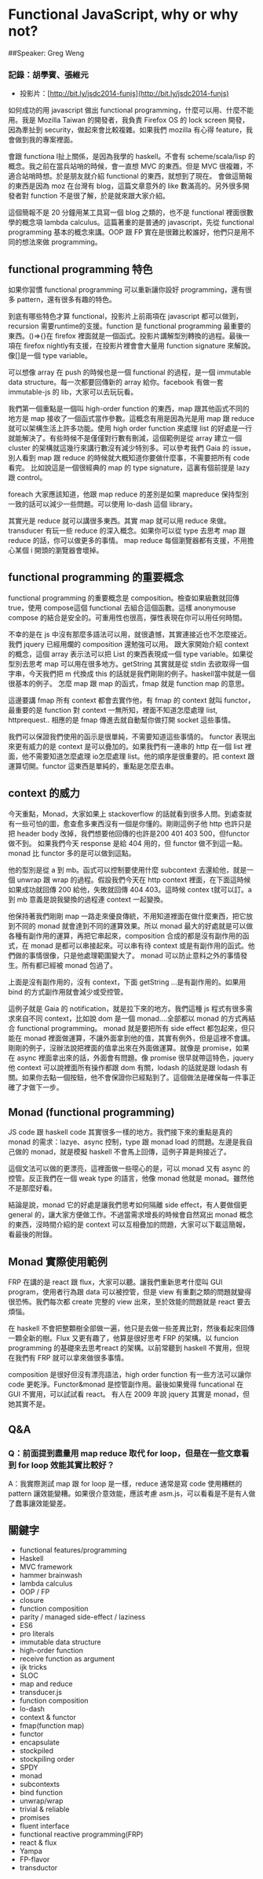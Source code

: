 
# Functional JavaScript, why or why not?
##Speaker: Greg Weng
### 記錄：胡學賓、張維元

 * 投影片：[http://bit.ly/jsdc2014-funjs](http://bit.ly/jsdc2014-funjs)

如何成功的用 javascript 做出 functional programming，什麼可以用、什麼不能用。我是 Mozilla Taiwan 的開發者，我負責 Firefox OS 的 lock screen 開發，因為牽扯到 security，做起來會比較複雜。如果我們 mozilla 有心得 feature，我會做到我的專案裡面。

會跟 functiona l扯上關係，是因為我學的 haskell。不會有 scheme/scala/lisp 的概念。我之前在當兵站哨的時候，會一直想 MVC 的東西。但是 MVC 很複雜，不適合站哨時想。於是朋友就介紹 functional 的東西，就想到了現在。
會做這簡報的東西是因為 moz 在台灣有 blog，這篇文章意外的 like 數滿高的。另外很多開發者對 function 不是很了解，於是就來跟大家介紹。

這個簡報不是 20 分鐘用某工具寫一個 blog 之類的，也不是 functional 裡面很數學的概念項 lambda calculus。這篇著重的是普通的 javascript，先從 functional programming 基本的概念來講。OOP 跟 FP 實在是很難比較誰好，他們只是用不同的想法來做 programming。

## functional programming 特色

如果你習慣 functional programming 可以重新讓你設好 programming，還有很多 pattern，還有很多有趣的特色。

到底有哪些特色才算 functional，投影片上前兩項在 javascript 都可以做到，recursion 需要runtime的支援。function 是 functional programming 最重要的東西。()=>{}在 firefox 裡面就是一個函式。投影片講解型別轉換的過程。最後一項在 firefox nightly有支援，在投影片裡會會大量用 function signature 來解說。像[]是一個 type variable。

可以想像 array 在 push 的時候也是一個 functional 的過程，是一個 immutable data structure。每一次都要回傳新的 array 給你。facebook 有做一套 immutable-js 的 lib，大家可以去玩玩看。

我們第一個重點是一個叫 high-order function 的東西，map 跟其他函式不同的地方是 map 接收了一個函式當作參數。這概念有用是因為光是用 map 跟 reduce 就可以架構生活上許多功能。使用 high order function 來處理 list 的好處是一行就能解決了。有些時候不是僅僅對行數有刪減，這個範例是從 array 建立一個 cluster 的架構就這幾行來講行數沒有減少特別多。可以參考我們 Gaia 的 issue，別人看到 map 跟 reduce 的時候就大概知道你要做什麼事，不需要把所有 code 看完。
比如說這是一個很經典的 map 的 type signature，這裏有個前提是 lazy 跟 control。

foreach 大家應該知道，他跟 map reduce 的差別是如果 mapreduce 保持型別一致的話可以減少一些問題。可以使用 lo-dash 這個 library。

其實光是 reduce 就可以講很多東西。其實 map 就可以用 reduce 來做。transducer 有玩一些 reduce 的深入概念。如果你可以從 type 去思考 map 跟 reduce 的話，你可以做更多的事情。
map reduce 每個瀏覽器都有支援，不用擔心某個 i 開頭的瀏覽器會壞掉。

## functional programming 的重要概念

functional programming 的重要概念是 composition。檢查如果級數就回傳 true，使用 compose這個 functional 去組合這個函數。這樣 anonymouse compose 的結合是安全的。可重用性也很高，彈性表現在你可以用任何時間。

不幸的是在 js 中沒有那麼多語法可以用，就很遺憾，其實連接近也不怎麼接近。我們 jquery 已經用爛的 composition 還勉強可以用。
跟大家開始介紹 context 的概念，這個 array 表示法可以把 List 的東西表現成一個 type variable。如果從型別去思考 map 可以用在很多地方。getString 其實就是從 stdin 去欲取得一個字串，今天我們把 m 代換成 this 的話就是我們剛剛的例子。haskell當中就是一個很基本的例子。
怎麼 map 跟 map 的函式，fmap 就是 function map 的意思。

這邊要講 fmap 所有 context 都會去實作他，有 fmap 的 context 就叫 functor，最重要的是 function 對 context 一無所知，裡面不知道怎麼處理 list, httprequest..
相應的是 fmap 傳進去就自動幫你做打開 socket 這些事情。

我們可以保證我們使用的函示是很單純，不需要知道這些事情的。 functor 表現出來更有威力的是 context 是可以疊加的。如果我們有一連串的 http 在一個 list 裡面，他不需要知道怎麼處理 io怎麼處理 list。他的順序是很重要的。把 context 跟運算切開。functor 這東西是單純的，重點是怎麼去串。

## context 的威力

今天重點，Monad，大家如果上 stackoverflow 的話就看到很多人問。到處查就有一些可怕的圖，愈查愈多東西沒有一個是你懂的。剛剛這例子他 http 也許只是把 header body 改掉，我們想要他回傳的也許是200 401 403 500，但functor做不到。
如果我們今天 response 是給 404 用的，但 functor 做不到這一點。monad 比 functor 多的是可以做到這點。

他的型別是從 a 到 mb。函式可以控制要使用什麼 subcontext 去還給他，就是一個 unwrap 跟 wrap 的過程。假設我們今天在 http context 裡面，在下面這時候如果成功就回傳 200 給他，失敗就回傳 404  403。這時候 contex t就可以訂。a 到 mb 意義是說我變換的過程連 context 一起變換。

他保持著我們剛剛 map 一路走來優良傳統，不用知道裡面在做什麼東西，把它放到不同的 monad 就會達到不同的運算效果。所以 monad 最大的好處就是可以做各種有副作用的運算，再把它串起來，composition 合成的都是沒有副作用的函式，在 monad 是都可以串接起來。可以串有待 context 或是有副作用的函式。他們做的事情很像，只是他處理範圍變大了。
monad 可以防止意料之外的事情發生。所有都已經被 monad 包過了。

上面是沒有副作用的，沒有 context，下面 getString ...是有副作用的。如果用 bind 的方式副作用就會減少或受控管。

這例子就是 Gaia 的 notification，就是拉下來的地方。我們這種 js 程式有很多需求來自不同 context，比如說 dom 是一個 monad….全部都以 monad 的方式再結合 functional programming。
monad 就是要把所有 side effect 都包起來，但只能在 monad 裡面做運算，不讓外面拿到他的值，其實有例外，但是這裡不會講。
剛剛的例子，沒辦法說把裡面的值拿出來在外面做運算。就像是 promise，如果在 async 裡面拿出來的話，外面會有問題。像 promise 很早就帶這特色，jquery 他 context 可以說裡面所有操作都跟 dom 有關，lodash 的話就是跟 lodash 有關。如果你去點一個按鈕，他不會保證你已經點到了。這個做法是確保每一件事正確了才做下一步。

## Monad (functional programming)

JS code 跟 haskell code 其實很多一樣的地方。我們接下來的重點是真的 monad 的需求：lazye、async 控制，type 跟 monad load 的問題。左邊是我自己做的 monad，就是模擬 haskell 不會馬上回傳，這例子算是夠接近了。

這個文法可以做的更漂亮，這裡面做一些噁心的是，可以 monad 又有 async 的控管。反正我們在一個 weak type 的語言，他像 monad 他就是 monad。雖然他不是那麼好看。

結論是說，monad 它的好處是讓我們思考如何隔離 side effect，有人要做個更 general 的，讓大家方便做工作。不過當需求增長的時候會自然寫出 monad 概念的東西，沒時間介紹的是 context 可以互相疊加的問題，大家可以下載這簡報，看最後的附錄。

## Monad 實際使用範例

FRP 在講的是 react 跟 flux，大家可以聽。讓我們重新思考什麼叫 GUI program，使用者行為跟 data 可以被控管，但是 view 有重劃之類的問題就變得很恐怖。我們每次都 create 完整的 view 出來，至於效能的問題就是 react 要去煩惱。

在 haskell 不會把整顆樹全部做一遍，他只是去做一些差異比對，然後看起來回傳一顆全新的樹。Flux 又更有趣了，他算是很好思考 FRP 的架構。以 funcion programming 的基礎來去思考react 的架構。以前常聽到 haskell 不實用，但現在我們有 FRP 就可以拿來做很多事情。

composition 是很好但沒有漂亮語法，high order function 有一些方法可以讓你 code 更乾淨。Functor&monad 是控管副作用。最後如果覺得 funcational 在 GUI 不實用，可以試試看 react。
有人在 2009 年說 jquery 其實是 monad，但她其實不是。

## Q&A

### Q：前面提到盡量用 map reduce 取代 for loop，但是在一些文章看到 for loop 效能其實比較好？

A：我實際測試 map 跟 for loop 是一樣，reduce 通常是寫 code 使用糟糕的 pattern 讓效能變糟。如果很介意效能，應該考慮 asm.js，可以看看是不是有人做了蠢事讓效能變差。

## 關鍵字

* functional features/programming
* Haskell
* MVC framework
* hammer brainwash 
* lambda calculus
* OOP / FP
* closure
* function composition
* parity / managed side-effect / laziness
* ES6
* pro literals
* immutable data structure
* high-order function
* receive function as argument
* ijk tricks
* SLOC
* map and reduce
* transducer.js
* function composition
* lo-dash
* context & functor
* fmap(function map)
* functor
* encapsulate
* stockpiled
* stockpiling order
* SPDY
* monad
* subcontexts
* bind function
* unwrap/wrap
* trivial & reliable
* promises
* fluent interface
* functional reactive programming(FRP) 
* react & flux
* Yampa
* FP-flavor 
* transductor
